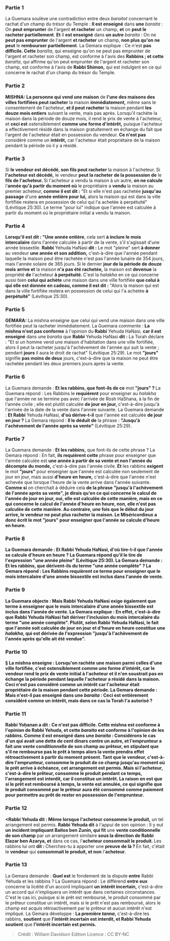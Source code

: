 
### Partie 1
La Guemara soulève une contradiction entre deux <i>baraitot</i> concernant le rachat d'un champ du trésor du Temple : <b>Il est enseigné</b> dans <b>une</b> <i>baraita</i> : On <b>peut emprunter</b> de l'argent <b>et racheter</b> un champ, <b>et</b> on <b>peut le racheter partiellement</b>. <b>Et</b> il <b>est enseigné</b> dans <b>un autre</b> <i>baraita</i> : On ne <b>peut pas emprunter</b> de l'argent <b>et racheter</b> un champ, <b>non plus qu'on ne peut</b> le <b>rembourser partiellement</b>. La Gemara explique : Ce n'est <b>pas difficile. Cette</b> <i>baraïta</i>, qui enseigne qu'on ne peut pas emprunter de l'argent et racheter son champ, est conforme à l'avis des <b>Rabbins ; et cette</b> <i>baraïta</i>, qui affirme qu'on peut emprunter de l'argent et racheter son champ, est conforme à l'avis de <b>Rabbi Shimon,</b> qui est indulgent en ce qui concerne le rachat d'un champ du trésor du Temple.

### Partie 2
<strong>MISHNA:</strong> <b>La personne qui vend une maison</b> de <b>l'une des maisons des villes fortifiées peut racheter</b> la maison <b>immédiatement,</b> même sans le consentement de l'acheteur, <b>et il peut racheter</b> la maison pendant <b>les douze mois entiers</b> suivant la vente, mais pas après. Lorsqu'il rachète la maison dans la période de douze mois, il rend le prix de vente à l'acheteur, et <b>ceci est</b> ostensiblement <b>comme une forme d'intérêt,</b> puisque l'acheteur a effectivement résidé dans la maison gratuitement en échange du fait que l'argent de l'acheteur était en possession du vendeur. <b>Ce n'est pas</b> considéré comme un <b>intérêt,</b> car l'acheteur était propriétaire de la maison pendant la période où il y a résidé.

### Partie 3
Si <b>le vendeur est décédé, son fils peut racheter</b> la maison à l'acheteur. Si <b>l'acheteur est décédé,</b> le vendeur <b>peut la racheter</b> <b>de la possession de</b> le <b>fils de l'acheteur. </b> Si l'acheteur a vendu la maison à un autre, <b>on ne calcule</b> l'<b>année qu'à partir du moment où</b> le propriétaire a <b>vendu</b> la maison au premier acheteur, <b>comme il est dit :</b> "Et si elle n'est pas rachetée <b>jusqu'au passage</b> d'une <b>année entière pour lui,</b> alors la maison qui est dans la ville fortifiée restera en possession de celui qui l'a achetée à perpétuité" (Lévitique 25:30). Le terme "pour lui" indique que l'année est calculée à partir du moment où le propriétaire initial a vendu la maison.

### Partie 4
<b>Lorsqu'il est dit : "Une année entière</b>, cela sert <b>à inclure le mois intercalaire</b> dans l'année calculée à partir de la vente, s'il s'agissait d'une année bissextile. <b>Rabbi</b> Yehuda HaNasi <b>dit :</b> Le mot "pleine" sert <b>à donner</b> au vendeur <b>une année et son addition,</b> c'est-à-dire que l'année pendant laquelle la maison peut être rachetée n'est pas l'année lunaire de 354 jours, mais l'année solaire de 365 jours. Si le dernier <b>jour de la période de douze mois</b> <b>arrive et</b> la maison <b>n'a pas été rachetée,</b> la maison est <b>devenue</b> la propriété <b>de</b> l'acheteur <b>à perpétuité. </b> C'est la <i>halakha</i> en ce qui concerne aussi bien <b>celui qui achète</b> une maison dans une ville fortifiée <b>que celui à qui elle est donnée en cadeau, comme il est dit :</b> "Alors la maison qui est dans la ville fortifiée restera en possession de celui qui l'a achetée <b>à perpétuité"</b> (Lévitique 25:30).

### Partie 5
<strong>GEMARA:</strong> La mishna enseigne que celui qui vend une maison dans une ville fortifiée peut la racheter immédiatement. La Guemara commente : <b>La mishna n'est pas conforme</b> à l'opinion du <b>Rabbi</b> Yehuda HaNasi, <b>car il est enseigné</b> dans une <i>baraita</i> que <b>Rabbi</b> Yehuda HaNasi <b>dit :</b> La Torah déclare : "Et si un homme vend une maison d'habitation dans une ville fortifiée, alors il peut la racheter jusqu'à l'achèvement de l'année qui suit la vente ; pendant <b>jours</b> il aura le droit de rachat" (Lévitique 25:29). Le mot <b>"jours"</b> signifie <b>pas moins de deux</b> jours, c'est-à-dire que la maison ne peut être rachetée pendant les deux premiers jours après la vente.

### Partie 6
La Guemara demande : <b>Et les rabbins, que font-ils de ce</b> mot <b>"jours" ? </b> La Guemara répond : Les Rabbins le <b>requièrent</b> pour enseigner au <i>halakha</i> que l'année ne se termine pas avec l'arrivée de Rosh HaShana, à la fin de l'année civile ; elle est plutôt calculée <b>de jour en jour,</b> c'est-à-dire jusqu'à l'arrivée de la date de la vente dans l'année suivante. La Guemara demande : <b>Et Rabbi</b> Yehuda HaNasi, <b>d'où dérive-t-il</b> que l'année est calculée <b>de jour en jour ?</b> La Gemara répond : <b>Il le déduit de</b> la phrase : <b>"Jusqu'à l'achèvement de l'année après sa vente"</b> (Lévitique 25:29).

### Partie 7
La Guemara demande : <b>Et les rabbins,</b> que font-ils de cette phrase ? La Gemara répond : En fait, <b>ils requièrent cette</b> phrase pour enseigner que l'année calculée est <b>une année à partir de sa vente et non l'année du décompte du monde,</b> c'est-à-dire pas l'année civile. <b>Et</b> les rabbins <b>exigent</b> le mot <b>"jours"</b> pour enseigner que l'année est calculée non seulement de jour en jour, mais aussi <b>d'heure en heure,</b> c'est-à-dire que l'année n'est achevée que lorsque l'heure de la vente arrive dans l'année suivante. <b>Comme si</b> on cherchait à déduire cela <b>de la phrase <b>"jusqu'à l'achèvement de l'année après sa vente", je dirais</b> qu'en ce qui concerne le calcul de l'année <b>de jour en jour, oui,</b> elle est calculée de cette manière, mais en ce qui concerne le calcul de l'année <b>d'heure en heure, non,</b> elle n'est pas calculée de cette manière. Au contraire, une fois que le début du jour arrive, le vendeur ne peut plus racheter la maison. <b>Le Miséricordieux</b> a donc <b>écrit</b> le mot <b>"jours"</b> pour enseigner que l'année se calcule d'heure en heure.

### Partie 8
La Guemara demande : <b>Et Rabbi</b> Yehuda HaNasi, <b>d'où tire-t-il</b> que l'année se calcule <b>d'heure en heure ?</b> La Guemara répond qu'il <b>le tire de</b> l'expression <b>"une année pleine</b>" (Lévitique 25:30). La Gemara demande : <b>Et les rabbins,</b> que dérivent-ils du terme "une année complète" ? La Gemara répond : Les Rabbins <b>requièrent ce</b> terme <b>pour</b> enseigner que <b>le mois intercalaire</b> d'une année bissextile est inclus dans l'année de vente.

### Partie 9
La Guemara objecte : <b>Mais Rabbi</b> Yehuda HaNasi <b>exige également que</b> terme <b>à</b> enseigner que <b>le mois intercalaire</b> d'une année bissextile est inclus dans l'année de vente. La Gemara explique : <b>En effet,</b> c'est-à-dire que Rabbi Yehuda HaNasi fait dériver l'inclusion du mois intercalaire du terme "une année complète". Plutôt, selon Rabbi Yehuda HaNasi, le fait que l'année soit calculée <b>de jour en jour et d'heure en heure</b> constitue une <i>halakha</i>, qui est <b>dérivée de</b> l'expression <b>"jusqu'à l'achèvement de l'année après qu'elle ait été vendue"</b>.

### Partie 10
§ La mishna enseigne : Lorsqu'on rachète une maison parmi celles d'une ville fortifiée, <b>c'est</b> ostensiblement <b>comme une forme d'intérêt,</b> car le vendeur rend le prix de vente initial à l'acheteur et il n'en soustrait pas en échange la période pendant laquelle l'acheteur a résidé dans la maison. Ceci n'est pas considéré comme un intérêt car l'acheteur était propriétaire de la maison pendant cette période. La Gemara demande : <b>Mais n'est-il pas enseigné</b> dans une <i>baraita</i> : <b>Ceci est entièrement</b> considéré comme un <b>intérêt, mais</b> dans ce cas <b>la Torah l'a autorisé ?</b>

### Partie 11
<b>Rabbi Yoḥanan a dit :</b> Ce n'est <b>pas difficile. Cette</b> mishna est conforme à l'opinion de <b>Rabbi Yehuda, et cette</b> <i>baraita</i> est conforme à l'opinion de <b>les rabbins. Comme il est enseigné</b> dans une <i>baraita</i> : Considérons le cas d'un <b>qui avait une dette de cent</b> dinars <b>contre un autre, et</b> l'emprunteur <b>a fait</b> une <b>vente conditionnelle de son champ au</b> prêteur, en stipulant que s'il ne rembourse pas le prêt à temps alors la vente prendra effet rétroactivement à partir du moment présent. <b>Tant que le vendeur,</b> c'est-à-dire l'emprunteur, <b>consomme le produit</b> de ce champ jusqu'au moment où le prêt arrive à échéance, cet arrangement <b>est permis.</b> Mais si l'<b>acheteur,</b> c'est-à-dire le prêteur, <b>consomme le produit</b> pendant ce temps, l'arrangement <b>est interdit,</b> car il constitue un intérêt. La raison en est que si le prêt est remboursé à temps, la vente est annulée, ce qui signifie que le produit consommé par le prêteur aura été consommé comme paiement pour permettre au prêt de rester en possession de l'emprunteur.

### Partie 12
<Rabbi Yehuda dit : Même lorsque l'acheteur consomme le produit,</b> un tel arrangement est permis. <b>Rabbi Yehuda dit</b> à l'appui de son opinion : Il y eut <b>un incident impliquant Baitos ben Zunin, qui fit</b> une <b>vente conditionnelle de son champ</b> par un arrangement similaire <b>sous la direction de Rabbi Elazar ben Azarya, et</b> dans ce cas, l'<b>acheteur consommait le produit. </b> Les rabbins lui ont <b>dit : </b> Cherches-tu à apporter une <b>preuve de là ? </b> En fait, c'était le <b>vendeur</b> qui <b>consommait le produit, et non</b> l'<b>acheteur.</b>

### Partie 13
La Gemara demande : <b>Quel est</b> le fondement de la dispute <b>entre</b> Rabbi Yehuda et les rabbins ? La Guemara répond : Le différend <b>entre eux</b> concerne la licéité d'un accord impliquant <b>un intérêt incertain,</b> c'est-à-dire un accord qui n'impliquera un intérêt que dans certaines circonstances. C'est le cas ici, puisque si le prêt est remboursé, le produit consommé par le prêteur constitue un intérêt, mais si le prêt n'est pas remboursé, alors le champ est acquis rétroactivement par le prêteur et aucun intérêt n'est impliqué. La Gemara développe : <b>La première <i>tanna</i>,</b> c'est-à-dire les rabbins, <b>soutient</b> que <b>l'intérêt incertain est interdit, et Rabbi Yehuda soutient</b> que <b>l'intérêt incertain est permis.</b>

>Crédit : William Davidson Edition
>Licence : CC BY-NC